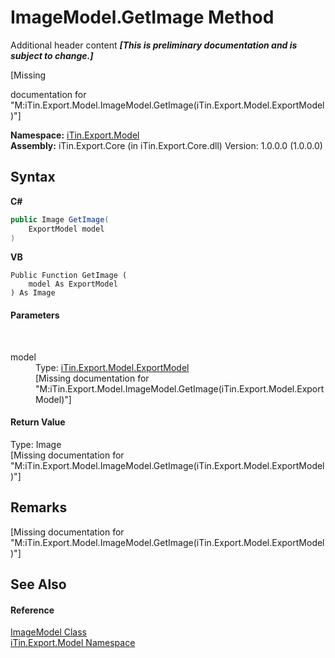 # ImageModel.GetImage Method 
Additional header content _**\[This is preliminary documentation and is subject to change.\]**_

\[Missing <summary> documentation for "M:iTin.Export.Model.ImageModel.GetImage(iTin.Export.Model.ExportModel)"\]

**Namespace:**&nbsp;<a href="ef57ffcc-e95e-b212-5a46-9aa6f5a3511f">iTin.Export.Model</a><br />**Assembly:**&nbsp;iTin.Export.Core (in iTin.Export.Core.dll) Version: 1.0.0.0 (1.0.0.0)

## Syntax

**C#**<br />
``` C#
public Image GetImage(
	ExportModel model
)
```

**VB**<br />
``` VB
Public Function GetImage ( 
	model As ExportModel
) As Image
```


#### Parameters
&nbsp;<dl><dt>model</dt><dd>Type: <a href="ff3f8d5d-9bb7-2235-58c5-0d8358e85c80">iTin.Export.Model.ExportModel</a><br />\[Missing <param name="model"/> documentation for "M:iTin.Export.Model.ImageModel.GetImage(iTin.Export.Model.ExportModel)"\]</dd></dl>

#### Return Value
Type: Image<br />\[Missing <returns> documentation for "M:iTin.Export.Model.ImageModel.GetImage(iTin.Export.Model.ExportModel)"\]

## Remarks
\[Missing <remarks> documentation for "M:iTin.Export.Model.ImageModel.GetImage(iTin.Export.Model.ExportModel)"\]

## See Also


#### Reference
<a href="137d2f5b-d37d-72be-e7a0-12bcf0b26444">ImageModel Class</a><br /><a href="ef57ffcc-e95e-b212-5a46-9aa6f5a3511f">iTin.Export.Model Namespace</a><br />